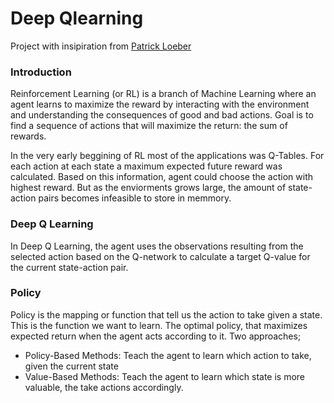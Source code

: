 # Deep Qlearning 

Project with insipiration from [Patrick Loeber](https://www.youtube.com/watch?v=L8ypSXwyBds&t=4261s&ab_channel=freeCodeCamp.org)

### Introduction 

Reinforcement Learning (or RL) is a branch of Machine Learning where an agent learns to maximize the reward by interacting with the environment and understanding the consequences of good and bad actions. Goal is to find a sequence of actions that will maximize the return: the sum of rewards. 

In the very early beggining of RL most of the applications was Q-Tables. For each action at each state a maximum expected future reward was calculated. Based on this information, agent could choose the action with highest reward. But as the enviorments grows large, the amount of state-action pairs becomes infeasible to store in memmory. 

### Deep Q Learning

In Deep Q Learning, the agent uses the observations resulting from the selected action based on the Q-network to calculate a target Q-value for the current state-action pair. 


### Policy 
Policy is the mapping or function that tell us the action to take given a state. This is the function we want to learn. The optimal policy, that maximizes expected return when the agent acts according to it. Two approaches; 
- Policy-Based Methods: Teach the agent to learn which action to take, given the current state
- Value-Based Methods: Teach the agent to learn which state is more valuable, the take actions accordingly.






